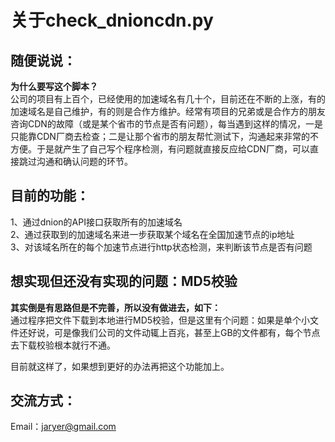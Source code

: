 # 关于check_dnioncdn.py  
## 随便说说：  
**为什么要写这个脚本？**   
公司的项目有上百个，已经使用的加速域名有几十个，目前还在不断的上涨，有的加速域名是自己维护，有的则是合作方维护。经常有项目的兄弟或是合作方的朋友咨询CDN的故障（或是某个省市的节点是否有问题），每当遇到这样的情况，一是只能靠CDN厂商去检查；二是让那个省市的朋友帮忙测试下，沟通起来非常的不方便。于是就产生了自己写个程序检测，有问题就直接反应给CDN厂商，可以直接跳过沟通和确认问题的环节。  

## 目前的功能：
1、通过dnion的API接口获取所有的加速域名  
2、通过获取到的加速域名来进一步获取某个域名在全国加速节点的ip地址  
3、对该域名所在的每个加速节点进行http状态检测，来判断该节点是否有问题  

## 想实现但还没有实现的问题：MD5校验
**其实倒是有思路但是不完善，所以没有做进去，如下：**  
通过程序把文件下载到本地进行MD5校验，但是这里有个问题：如果是单个小文件还好说，可是像我们公司的文件动辄上百兆，甚至上GB的文件都有，每个节点去下载校验根本就行不通。  

目前就这样了，如果想到更好的办法再把这个功能加上。  

## 交流方式：  
Email：jaryer@gmail.com  


